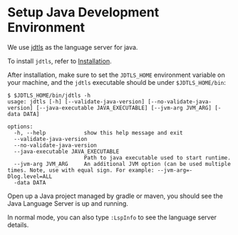 # Setup Java Development Environment

We use [jdtls](https://github.com/eclipse-jdtls/eclipse.jdt.ls) as the language server for java.

To install `jdtls`, refer to [Installation](https://github.com/eclipse-jdtls/eclipse.jdt.ls?tab=readme-ov-file#installation).

After installation, make sure to set the `JDTLS_HOME` environment variable on your machine, and the `jdtls` executable should be under `$JDTLS_HOME/bin`:

```console
$ $JDTLS_HOME/bin/jdtls -h
usage: jdtls [-h] [--validate-java-version] [--no-validate-java-version] [--java-executable JAVA_EXECUTABLE] [--jvm-arg JVM_ARG] [-data DATA]

options:
  -h, --help            show this help message and exit
  --validate-java-version
  --no-validate-java-version
  --java-executable JAVA_EXECUTABLE
                        Path to java executable used to start runtime.
  --jvm-arg JVM_ARG     An additional JVM option (can be used multiple times. Note, use with equal sign. For example: --jvm-arg=-Dlog.level=ALL
  -data DATA
```

Open up a Java project managed by gradle or maven, you should see the Java Language Server is up and running.

In normal mode, you can also type `:LspInfo` to see the language server details.
